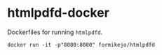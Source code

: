 # htmlpdfd-docker
Dockerfiles for running `htmlpdfd`.

	docker run -it -p"8080:8080" formikejo/htmlpdfd



